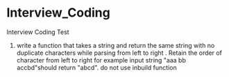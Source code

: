 # Interview_Coding
Interview Coding Test
1. write a function that takes a string and return the same string with no duplicate characters while parsing from left to right . Retain the order of character from left to right for example input string "aaa bb accbd"should return "abcd". do not use inbuild function

